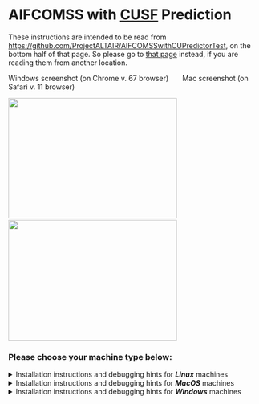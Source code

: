 # AIFCOMSS with [CUSF](https://github.com/cuspaceflight) Prediction
These instructions are intended to be read from https://github.com/ProjectALTAIR/AIFCOMSSwithCUPredictorTest, on the bottom half of that page.  So please go to [that page](https://github.com/ProjectALTAIR/AIFCOMSSwithCUPredictorTest#readme) instead, if you are reading them from another location.<br>

Windows screenshot (on Chrome v. 67 browser) &nbsp; &nbsp; &nbsp; Mac screenshot (on Safari v. 11 browser)                

<img src="https://github.com/ProjectALTAIR/AIFCOMSSwithCUPredictorTest/raw/master/screenshots/AIFCOMSSScreenshotWindows_9jul18.jpg" data-canonical-src="https://github.com/ProjectALTAIR/AIFCOMSSwithCUPredictorTest/raw/master/screenshots/AIFCOMSSScreenshotWindows_9jul18.jpg" width=336 height=240 /> &nbsp; &nbsp; <img src="https://github.com/ProjectALTAIR/AIFCOMSSwithCUPredictorTest/raw/master/screenshots/AIFCOMSSScreenshotMac_24jun18.jpg" data-canonical-src="https://github.com/ProjectALTAIR/AIFCOMSSwithCUPredictorTest/raw/master/screenshots/AIFCOMSSScreenshotMac_24jun18.jpg" width=336 height=240 /><br>

### Please choose your machine type below:

<details>
	<summary>Installation instructions and debugging hints for <b><i>Linux</i></b> machines</summary>

### <ins>Linux</ins> (tested on Mint 21.2 and Mint 18.2)
After first [completely uninstalling any other version of Anaconda](https://docs.anaconda.com/free/anaconda/install/uninstall/) or of [Python](https://www.wikihow.com/Uninstall-Python) that you might possibly already have on your computer, please install the Python 3.11 version of [Anaconda](https://www.anaconda.com/products/individual), using the installer that can be found near the bottom of [this page](https://www.anaconda.com/products/individual). Please do absolutely **nothing** via sudo or otherwise with superuser priviliges unless you absolutely have to, i.e. if there is absolutely no other way to install or perform the given action on your machine without sudo. [Installation instructions for the Anaconda installer can be found here.](https://docs.anaconda.com/anaconda/install/)
If asked during the installation, make sure to add Anaconda3 to your PATH environment variable (even though it might say that that option is not recommended), as well as registering Anaconda3 as your default Python 3.11 (if that is asked as well).  Once you have that installed, you should then have Python 3.11 installed on your computer -- it is part of the Anaconda installation.  After you successfully install the Python 3.11 version of Anaconda on your machine, you should reboot your computer (so that Anaconda's settings to make it the default location for your Python application, etc., can take effect).<br>
Then, following the reboot mentioned above, this package <i>also</i> requires the installation of an AMP (Apache/MySQL/PHP) stack. Instructions can be found online here:

 * [https://www.unixmen.com/how-to-install-lamp-stack-on-ubuntu-16-04/](https://www.unixmen.com/how-to-install-lamp-stack-on-ubuntu-16-04/)

Ignore any optional steps - the goal is just to get PHP pages to display.

Now, install Node.js ([https://nodejs.org/en/](https://nodejs.org/en/)).  Use the default Node.js installation, of the version of Node.js that is "Recommended for most users" on that nodejs.org site, but making sure to add Node.js executables to your PATH if asked during the installation.  (One might need to add the Node.js executables to one's PATH manually at some point afterwards, since installation might not ask if this is wanted, and also might not do it automatically -- but if so, you will find out later that having these executables in your PATH will be needed when the system fails to find them, but that's OK, you can just add them to your PATH at that point.)

Then, navigate to the directory from which your HTML and PHP files are being served, 
this would be `/var/www/` or `/var/www/html/`, create an **entirely** new subdirectory here and install version 1.114 (not necessarily the most recent version, but version 1.114) of CesiumJS ([https://github.com/CesiumGS/cesium/releases/download/1.114/Cesium-1.114.zip](https://github.com/CesiumGS/cesium/releases/download/1.114/Cesium-1.114.zip), which is likely _not_ the most recent version in https://cesium.com/downloads/) to the new subdirectory you just created (i.e. create a new subdirectory before installing CesiumJS v1.114 into that subdirectory) - you'll need it later. 

Back in your `/<www>/` (`/var/www/` or `/var/www/html/`) directory, download the package repository at [https://github.com/ProjectALTAIR/AIFCOMSSwithCUPredictorTest](https://github.com/ProjectALTAIR/AIFCOMSSwithCUPredictorTest) so that all the project files are located at `/<www>/AIFCOMSSwithCUPredictorTest/`  (and **note that your directory should be called** `AIFCOMSSwithCUPredictorTest`, ***not*** `AIFCOMSSwithCUPredictorTest-master` -- if it is the latter, just rename it to be the former). 
Copy all of the files and folders ***except server.js and package.json*** from your Cesium directory into `/<www>/AIFCOMSSwithCUPredictorTest/predict`, leaving the original `server.js` and `package.json` files from this GitHub AIFCOMSSwithCUPredictorTest repository intact.  (A few other files will show up as duplicates;
users should replace those other existing files in `/<www>/AIFCOMSSwithCUPredictorTest/predict` with the new files from your Cesium directory, rather than just ignoring those files.)  Be sure to put those Cesium files and folders **directly** into your `/<www>/AIFCOMSSwithCUPredictorTest/predict/` directory, e.g. after doing that you should have the subdirectories `/predict/Build/`, `/predict/Apps/`, `/predict/ThirdParty/`, and files including `/predict/LICENCE.md`, etc.; rather than putting those Cesium files and folders all into a subdirectory of their own.

There are a few paths that need to be changed at this point:

 * In `/<www>/AIFCOMSSwithCUPredictorTest/predict/includes/php_variables.php`, change `ROOT_DIR` to the location of the project folder (e.g., `/var/www/AIFCOMSSwithCUPredictorTest/` or `/var/www/html/AIFCOMSSwithCUPredictorTest/`). **Make sure the path ends with a `/`. Also, change `PYTHON_PATH` to the location of your anaconda3 Python executable (e.g., `/home/<your username>/anaconda3/bin/python`).
 * In `/<www>/AIFCOMSSwithCUPredictorTest/predict/py_variables.py`, change `ROOT_DIR` to the same value as you set it in the above (`php_variables.php`) file.  
 * And in `/<www>/AIFCOMSSwithCUPredictorTest/predict/js_variables.js`, change `ROOT_DIR` to be the same value, but with the addition of predict/ at the end, i.e. `/var/www/AIFCOMSSwithCUPredictorTest/predict/` or `/var/www/html/AIFCOMSSwithCUPredictorTest/predict/` 

and one that might possibly need to be (depending on your setup):

 * In `/<www>/AIFCOMSSwithCUPredictorTest/predict/AIFCOMSS.html`, change the path of `AIFpred.php` to the correct location, <i>if</i> the correct location happens to be different than `http://localhost/AIFCOMSSwithCUPredictorTest/predict/AIFpred.php` in your setup.

The following packages are needed and can be installed from your package manager (eg. `sudo apt-get install [package]`):

 * build-essential
 * cmake
 * pkg-config
 * pkg-config-dev (if available)
 * libglib2.0
 * libglib2.0-dev
 * python3-dev
 * python3-pip
 * setuptools (install with pip)

Navigate to `/<www>/AIFCOMSSwithCUPredictorTest/pred_src` and run

    $ cmake .
    $ make

to compile the code found there. Once compiled, the following files must be made executable (`sudo chmod +x [file]`):

 * `/<www>/AIFCOMSSwithCUPredictorTest/predict.py`
 * `/<www>/AIFCOMSSwithCUPredictorTest/pred_src/pred`
 * `/<www>/AIFCOMSSwithCUPredictorTest/pred_src/pred_ALTAIR`
 * `/<www>/AIFCOMSSwithCUPredictorTest/pred_src/pred_StationKeep`
 * `/<www>/AIFCOMSSwithCUPredictorTest/cron/clear-pydap-cache-cronjob.sh`
 * `/<www>/AIFCOMSSwithCUPredictorTest/cron/prune-predictions-cronjob.sh`

Furthermore, the `/<www>/AIFCOMSSwithCUPredictorTest/predict/preds` and `/<www>/AIFCOMSSwithCUPredictorTest/gfs` 
directories must be given full (rwx) access by the PHP interpreter and both `predict.py` files. The simplest way to do so is 
using `sudo chmod a+rwx [directory]`, although safety-conscious users may want to be more selective with their permissions.

***If*** you have SELinux (Security-Enhanced Linux) enabled, you will need to do this [couple of extra steps](https://github.com/ProjectALTAIR/AIFCOMSSwithCUPredictorTest/blob/master/README_CaveatsInstallingOnSELinux.md).

Navigate back to `/<www>/AIFCOMSSwithCUPredictorTest/` and run `pip install -r requirements_python3.11.txt` to install the Python requirements.
Change directories to `/<www>/AIFCOMSSwithCUPredictorTest/predict/` and run 

    npm install

then

    npm update

to install the remaining requirements.

Then, within this same `predict` directory, create the symbolic link files `altairpos.txt` and `altairdata.txt` via the commands

    ln -s /tmp/altairpos.txt .
    ln -s /tmp/altairdata.txt .

Then, in this same `predict` directory, run `node server.js`.  Open a web browser, and navigate to `http://localhost:8080/AIFCOMSS.html`.

You should then have AIFCOMSS running in your web browser.<br><br>

### <ins>Some debugging hints if you need them</ins>
Run your server, and use the developer Javascript console of your browser to find any display or protocol errors. Identify the code language at the source of the error, and the use its log file -- see below for location -- to solve the problem.

The log files for the different code languages used can be found in the locations below :

 * Javascript : The developer Javascript console of the server (you can find this in your web browser).
 * PHP : /var/log/apache2/error.log 
 * Python : /var/www/AIFCOMSSwithCUPredictorTest/predict/preds/[the folder corresponding to your run]

<b>If you are not getting any flight path prediction whatsoever</b> (which can sometimes happen on any of MacOS, Linux, or Windows -- for example, the first time you run AIFCOMSS, or after a reboot, etc): On MacOS or Linux, try doing a

    sudo apachectl restart

and then re-running node server.js and AIFCOMSS.  If that doesn't help, then check that going to http://localhost in a web browser (without the :8080, and http rather than https !) is, in fact, taking you to the **parent** directory of your AIFCOMSSwithCUPredictorTest/ directory -- since, especially on MacOS, and especially right after OS upgrades or disk transfers to another computer, your /etc/apache2/httpd.conf file can get completely messed up and reset (see above, near the top of this README file), which puts your DocumentRoot setting in the wrong place (possibly amongst other problems with /etc/apache2/httpd.conf which can occur !) -- if that has happened, then replace your new /etc/apache2/httpd.conf with your previous, good /etc/apache2/httpd.conf file.  

If when doing the `make` command within the pred_src directory, (*especially* just after one upgrades OS versions on one's computer), you constantly get an error saying that the file glib.h can't be found (or get a similar problem with `make` being unable to find other system include files on your computer), then this problem may be due to CMake having cached the old location of your system include files and libraries, and thus you need to get rid of that old CMake-cached info, and ensure that CMake updates these locations.  Run the command:

    source ./cmakeclean.script
    
and then run `make` again, following the above.  Doing the above command will remake your CMake-cached system file location info, and hopefully fix your problem!

If you run into problems with your npm packages that you installed via `npm install` (perhaps multiple times in the past), and attempted to update via `npm update`, then

    npm rebuild
    
will sometimes help a lot.
</details>
<details>
	<summary>Installation instructions and debugging hints for <b><i>MacOS</i></b> machines</summary>

### MacOS (tested on v. 14.3 "Sonoma", on v. 12.6 "Catalina", and on earlier MacOS versions)

After first [completely uninstalling any other version of Anaconda](https://docs.anaconda.com/free/anaconda/install/uninstall/) or of [Python](https://www.wikihow.com/Uninstall-Python) that you might possibly already have on your  Mac computer, please install the Python 3.11 version of [Anaconda](https://www.anaconda.com/products/individual), using the installer that can be found near the bottom of [this page](https://www.anaconda.com/products/individual). Using the command-line version of the Anaconda installer. Please do absolutely **nothing** via sudo or otherwise with superuser priviliges unless you absolutely have to, i.e. if there is absolutely no other way to install or perform the given action on your machine without sudo.
If asked during the installation, make sure to add Anaconda3 to your PATH environment variable (even though it might say that that option is not recommended), as well as registering Anaconda3 as your default Python 3.11 (if that is asked as well).
Once you have that installed, you should then have Python 3.11 installed on your computer -- it is part of the Anaconda installation.  After you successfully install the Python 3.11 version of Anaconda on your machine, you should reboot your computer (so that Anaconda's settings to make it the default location for your Python application, etc., can take effect).

Then, also following the reboot mentioned above, 
this package <i>also</i> requires the installation of an 
AMP (Apache/MySQL/PHP) stack. Instructions for installing an AMP stack, which depend on which version of macOS (note that you can find the version of macOS that you are currently running by looking in the "About This Mac" window under the Apple menu in the toolbar on the upper left of your screen) can be found online on:

### Please select the version of the macOS operating system that you are running here:
<details>
   <summary>AMP stack installation instructions for Macs running MacOS 12.x.y (Monterey), MacOS 13.x.y (Ventura), or MacOS 14.x.y (Sonoma)</summary>
	
Instructions for setting up an AMP stack in Monterey, i.e. Mac OS 12.x.y, and higher can be found (for example) [here (for PHP & Apache](https://getgrav.org/blog/macos-monterey-apache-multiple-php-versions) and [here (for MySQL)](https://tech-cookbook.com/2021/10/25/how-to-setup-mamp-macos-apache-mysql-php-on-macos-12-monterey-2021/), but you must *definitely* note the following for macOS Monterey and higher!!!.  ⚠️Starting with MacOS Monterey (12.x.y), MacOS does **not** come with PHP (although it does come with Apache), and you will need to install PHP "ab initio" if you have (or have upgraded to) MacOS >=12.x.y ⚠️ -- to install PHP on Monterey or higher, see [here](https://getgrav.org/blog/macos-monterey-apache-multiple-php-versions) however there are, unfortunately, ⚠️multiple necessary [caveats](https://github.com/ProjectALTAIR/AIFCOMSSwithCUPredictorTest/blob/master/README_CaveatsInstallingPHPonMacOSMonterey.md) to that page ⚠️ that you will need to know if installing PHP on MacOS >= 12.x.y Monterey.
</details>
<details>
   <summary>AMP stack installation instructions for Macs running MacOS 10.15.x (Catalina) or MacOS 11.x.y (Big Sur)</summary>
	
Instructions for setting up an AMP stack in Catalina, i.e. Mac OS 10.15.x, can be found (for example) [here](https://tech-cookbook.com/2019/10/07/setting-up-your-local-server-on-macos-catalina-2019-mamp/) and [here](https://medium.com/@firstsquares/macos-catalina-set-up-localhost-e4a0b5d5be33).
	Note that all versions of macOS ⚠️**prior to Monterey, i.e. prior to MacOS 12.x.y** ⚠️, already come with both Apache and PHP installed (you just need to turn them on, and also to install mySQL).
	But for all versions of macOS ⚠️**prior to Monterey**⚠️, **do certainly be sure to modify your /etc/apache2/httpd.conf file to make sure that DocumentRoot is pointing to your "/Users/YOUR_USERNAME/Sites/" directory and not the default "/Library/WebServer/Documents" directory, though** (and that may need to be renewed each time you update the OS -- for example when updating from High Sierra to Mojave, Apache gets re-installed and the httpd.conf file goes back to its default).
</details>
<details>
   <summary>AMP stack installation instructions for Macs running MacOS 10.14.x (Mojave)</summary>
	
Instructions for setting up an AMP stack in Mojave, i.e. Mac OS 10.14, can be found (for example) [here](https://coolestguidesontheplanet.com/install-apache-mysql-php-on-macos-mojave-10-14/).
	Note that all versions of macOS ⚠️**prior to Monterey, i.e. prior to MacOS 12.x.y** ⚠️, already come with both Apache and PHP installed (you just need to turn them on, and also to install mySQL).
	But for all versions of macOS ⚠️**prior to Monterey**⚠️, **do certainly be sure to modify your /etc/apache2/httpd.conf file to make sure that DocumentRoot is pointing to your "/Users/YOUR_USERNAME/Sites/" directory and not the default "/Library/WebServer/Documents" directory, though** (and that may need to be renewed each time you update the OS -- for example when updating from High Sierra to Mojave, Apache gets re-installed and the httpd.conf file goes back to its default).
</details>
<details>
   <summary>AMP stack installation instructions for Macs running MacOS 10.13.x (High Sierra) or earlier</summary>
	
Instructions for setting up an AMP stack in High Sierra, i.e. Mac OS 10.13, can be found (for example) [here](https://websitebeaver.com/set-up-localhost-on-macos-high-sierra-apache-mysql-and-php-7-with-sslhttps).
	You can simply google `mac apache` for instructions on setting the AMP stack up in macOS versions that are earlier than 10.13 (if you're running with such an ancient Mac OS version).
	Note that all versions of macOS ⚠️**prior to Monterey, i.e. prior to MacOS 12.x.y** ⚠️, already come with both Apache and PHP installed (you just need to turn them on, and also to install mySQL, and if you have a pre-High Sierra OS version, i.e. pre- Mac OS 10.13, then you'll need to upgrade your PHP from v.5 to v.7.1, but you won't need to install either Apache or PHP ab initio).
	But for all versions of macOS ⚠️**prior to Monterey**⚠️, **do certainly be sure to modify your /etc/apache2/httpd.conf file to make sure that DocumentRoot is pointing to your "/Users/YOUR_USERNAME/Sites/" directory and not the default "/Library/WebServer/Documents" directory, though** (and that may need to be renewed each time you update the OS -- for example when updating from High Sierra to Mojave, Apache gets re-installed and the httpd.conf file goes back to its default).
</details>

In all cases above, ignore any optional steps - the goal is just to get PHP pages to display and run.

Now, install Node.js ([https://nodejs.org/en/](https://nodejs.org/en/)).  Use the default Node.js installation, of the version of Node.js that is "Recommended for most users" on that nodejs.org site, but making sure to add Node.js executables to your PATH if asked during the installation.  (One might need to add the Node.js executables to one's PATH manually at some point afterwards, since installation might not ask if this is wanted, and also might not do it automatically -- but if so, you will find out later that having these executables in your PATH will be needed when the system fails to find them, but that's OK, you can just add them to your PATH at that point.)

Then, navigate to the directory from which your HTML and PHP files are being served, (this would likely be `/Users/<your user name>/Sites/`), create an **entirely** new subdirectory here and install version 1.114 (not necessarily the most recent version, but version 1.114) of CesiumJS ([https://github.com/CesiumGS/cesium/releases/download/1.114/Cesium-1.114.zip](https://github.com/CesiumGS/cesium/releases/download/1.114/Cesium-1.114.zip), which is likely _not_ the most recent version in https://cesium.com/downloads/) to the new subdirectory you just created (i.e. create a new subdirectory before installing CesiumJS v1.114 into that subdirectory) - you'll need it later. 



Back in your `/<www>/` (`/Users/<your user name>/Sites/`) directory, download the package repository at
[https://github.com/ProjectALTAIR/AIFCOMSSwithCUPredictorTest](https://github.com/ProjectALTAIR/AIFCOMSSwithCUPredictorTest)
so that all the project files are located at `/<www>/AIFCOMSSwithCUPredictorTest/`  (and **note that your directory should be called** `AIFCOMSSwithCUPredictorTest`, ***not*** `AIFCOMSSwithCUPredictorTest-master` -- if it is the latter, just rename it to be the former). Copy all of the files and folders 
***except server.js and package.json*** from your Cesium directory into
`/<www>/AIFCOMSSwithCUPredictorTest/predict`, leaving the original `server.js` and `package.json` files
from this GitHub AIFCOMSSwithCUPredictorTest repository intact.  (A few other files will show up as duplicates;
users should replace those other existing files in `/<www>/AIFCOMSSwithCUPredictorTest/predict` with the new files from your Cesium directory, rather than just ignoring those files.)  Be sure to put those Cesium files and folders **directly** into your `/<www>/AIFCOMSSwithCUPredictorTest/predict/` directory, e.g. after doing that you should have the subdirectories `/predict/Build/`, `/predict/Apps/`, `/predict/ThirdParty/`, and files including `/predict/LICENCE.md`, etc.; rather than putting those Cesium files and folders all into a subdirectory of their own.

There are a few paths that need to be changed at this point:

 * In `/<www>/AIFCOMSSwithCUPredictorTest/predict/includes/php_variables.php`, change `ROOT_DIR` to the location of the project folder (e.g., `/Users/<your user name>/Sites/AIFCOMSSwithCUPredictorTest/`). **Make sure the path ends with a `/`.  Also, change `PYTHON_PATH` to the location of your anaconda3 Python executable (e.g., `/Users/<your username>/anaconda3/bin/python`).
 * In `/<www>/AIFCOMSSwithCUPredictorTest/predict/py_variables.py`, change `ROOT_DIR` to the same value as you set it in the above (`php_variables.php`) file.  
 * And in `/<www>/AIFCOMSSwithCUPredictorTest/predict/js_variables.js`, change `ROOT_DIR` to be the same value, but with the addition of predict/ at the end, i.e.`/Users/<your user name>/Sites/AIFCOMSSwithCUPredictorTest/predict/`.
and one that might possibly need to be (depending on your setup):

 * In `/<www>/AIFCOMSSwithCUPredictorTest/predict/AIFCOMSS.html`, change the path of `AIFpred.php` to the correct location, <i>if</i> the correct location happens to be different than `http://localhost/AIFCOMSSwithCUPredictorTest/predict/AIFpred.php` in your setup.

 Check that you have CMake installed on your Mac by typing `which cmake` in a terminal window from your
`/Users/<your user name>/Sites/AIFCOMSSwithCUPredictorTest/` directory.  If you don't have it, then download the .dmg
Mac installer for it from https://cmake.org/download/ , and then install it, following all instructions.  After that,
`which cmake` should find your installed CMake executable in `/usr/local/bin/cmake`.  (But if `which cmake` from your
`/Users/<your user name>/Sites/AIFCOMSSwithCUPredictorTest/` directory **still** fails to find cmake after that, then try
the command `sudo "/Applications/CMake.app/Contents/bin/cmake-gui" --install` and then hopefully after that, `which cmake`
will successfully find the cmake command.)

Then, navigate to `/Users/<your user name>/Sites/AIFCOMSSwithCUPredictorTest/pred_src` and run

    $ cmake .
    $ make

to compile the code found there.  (If you happen to encounter errors such as "Could not find pkgConfig" and
"Could not find package glib-2.0" after running `make` as above, then try downloading and installing [Homebrew](https://coolestguidesontheplanet.com/installing-homebrew-on-macos-sierra-package-manager-for-unix-apps/), 
and then running `brew install glib` \[and `brew install pkgconfig` if you need that too\], before trying `cmake .` and `make` again.)

Once compiled, the following files must be made executable (`sudo chmod +x [file]`):

 * `/Users/<your user name>/Sites/AIFCOMSSwithCUPredictorTest/predict.py`
 * `/Users/<your user name>/Sites/AIFCOMSSwithCUPredictorTest/pred_src/pred`
 * `/Users/<your user name>/Sites/AIFCOMSSwithCUPredictorTest/pred_src/pred_ALTAIR`
 * `/Users/<your user name>/Sites/AIFCOMSSwithCUPredictorTest/pred_src/pred_StationKeep`
 * `/Users/<your user name>/Sites/AIFCOMSSwithCUPredictorTest/cron/clear-pydap-cache-cronjob.sh`
 * `/Users/<your user name>/Sites/AIFCOMSSwithCUPredictorTest/cron/prune-predictions-cronjob.sh`

Furthermore, the `/Users/<your user name>/Sites/AIFCOMSSwithCUPredictorTest/predict/preds` and `/Users/<your user name>/Sites/AIFCOMSSwithCUPredictorTest/gfs` 
directories must be given full (rwx) access by the PHP interpreter and the `predict.py` file. The simplest way to do so is 
using `sudo chmod a+rwx [directory]`, although safety-conscious users may want to be more selective with their permissions.

Navigate back to `/Users/<your user name>/Sites/AIFCOMSSwithCUPredictorTest/` and run `pip install -r requirements_python3.11.txt` to install some of the Python requirements. Change directories to `/Users/<your user name>/Sites/AIFCOMSSwithCUPredictorTest/predict/` and run 

    npm install

then

    npm update
 
to install the remaining requirements.

Then, within this same `predict` directory, create the symbolic link files `altairpos.txt` and `altairdata.txt` via the commands

    ln -s /tmp/altairpos.txt .
    ln -s /tmp/altairdata.txt .

Then, in this same `predict` directory, run `node server.js`.  Open a web browser, and navigate to `http://localhost:8080/AIFCOMSS.html`.

You should then have AIFCOMSS running in your web browser.<br><br>

### <ins>Some debugging hints if you need them</ins>
Run your server, and use the developer Javascript console of your browser to find any display or protocol errors. Identify the code language at the source of the error, and the use its log file -- see below for location -- to solve the problem.

The log files for the different code languages used can be found in the locations below :

 * Javascript : The developer Javascript console of the server (you can find this in your web browser).
 * PHP : /etc/httpd/log/access_log 
 * Python : /Users/<your user name>/Sites/AIFCOMSSwithCUPredictorTest/predict/preds/[the folder corresponding to your run]

<b>If you are not getting any flight path prediction whatsoever</b> (which can sometimes happen on any of MacOS, Linux, or Windows -- for example, the first time you run AIFCOMSS, or after a reboot, etc): On MacOS or Linux, try doing a

    sudo apachectl restart

and then re-running node server.js and AIFCOMSS.  If that doesn't work, try

    brew services restart httpd

and then re-running node server.js and AIFCOMSS.  If that doesn't help, then check that going to http://localhost in a web browser (without the :8080, and http rather than https !) is, in fact, taking you to the **parent** directory of your AIFCOMSSwithCUPredictorTest/ directory -- since, especially on MacOS, and especially right after OS upgrades or disk transfers to another computer, your /etc/apache2/httpd.conf file can get completely messed up and reset (see above, near the top of this README file), which puts your DocumentRoot setting in the wrong place (possibly amongst other problems with /etc/apache2/httpd.conf which can occur !) -- if that has happened, then replace your new /etc/apache2/httpd.conf with your previous, good /etc/apache2/httpd.conf file.  

If when doing the `make` command within the pred_src directory, (*especially* just after one upgrades OS versions on one's computer), you constantly get an error saying that the file glib.h can't be found (or get a similar problem with `make` being unable to find other system include files on your computer), then this problem may be due to CMake having cached the old location of your system include files and libraries, and thus you need to get rid of that old CMake-cached info, and ensure that CMake updates these locations.  Run the command:

    source ./cmakeclean.script
    
and then run `make` again, following the above.  Doing the above command will remake your CMake-cached system file location info, and hopefully fix your problem!

If you run into problems with your npm packages that you installed via `npm install` (perhaps multiple times in the past), and attempted to update via `npm update`, then

    npm rebuild
    
will sometimes help a lot.
</details>
<details>
	<summary>Installation instructions and debugging hints for <b><i>Windows</i></b> machines</summary>


### <ins>Windows</ins> (tested on Windows 11, Windows 10 and Windows 7)
Please be sure to be logged into an account with Administrator privileges for EVERY step in these instructions. 
After first [completely uninstalling any other version of Anaconda](https://docs.anaconda.com/free/anaconda/install/uninstall/) or of [Python](https://www.wikihow.com/Uninstall-Python) that you might possibly already have on your Windows computer, please install the Python 3.11 version of [Anaconda](https://www.anaconda.com/products/individual), using the installer that can be found near the bottom of [this page](https://www.anaconda.com/products/individual).  
Make sure to don't do anything anywhere in these instructions as a non-Adminstrator user. Please install Anaconda into a location that does not have spaces, i.e. NOT under `Program Files` -- I recommend that it be installed directly under C:\ )  [Installation instructions for the Anaconda installer can be found here.](https://docs.anaconda.com/anaconda/install/)
If asked during the installation, make sure to add Anaconda3 to your PATH environment variable (even though it might say that that option is
not recommended), as well as registering Anaconda3 as your default Python 3.11 (if that is asked as well).  Once you have that installed, you
should then have Python 3.11 installed on your computer -- it is part of the Anaconda installation.  After you successfully install the
Python 3.11 version of Anaconda on your machine, you should reboot your computer (so that Anaconda's settings to make it the default location
for your Python application, etc., can take effect).<br>

Then, following the reboot mentioned above, 
this package <i>also</i> requires the installation of an 
AMP (Apache/MySQL/PHP) stack. Instructions can be found online for:

 * Windows: [http://www.ampps.com/](http://www.ampps.com/)
	 * NOTE: install AMPPS into a location that does not have spaces, ie. NOT `Program Files` -- I recommend that it be installed directly under C:\ , i.e. as C:\Ampps\ .

Ignore any optional steps - the goal is just to get PHP pages to display.

Note that on Windows, it is probable that port 80 will be occupied, preventing PHP from running. To fix the problem, run the command terminal as administrator (by right-clicking on cmd.exe, and selecting Run as Administrator), and enter the following line :

        $ net stop http

This will terminate unimportant Windows processes using port 80.  (Be aware that Skype may also use port 80, unless you change your Skype settings.)

Now, install Node.js ([https://nodejs.org/en/](https://nodejs.org/en/)).  Use the default Node.js installation, of the version of Node.js that is "Recommended for most users" on that nodejs.org site, but making sure to add Node.js executables to your PATH if asked during the installation.  (One might need to add the Node.js executables to one's PATH manually at some point afterwards, since installation might not ask if this is wanted, and also might not do it automatically -- but if so, you will find out later that having these executables in your PATH will be needed when the system fails to find them, but that's OK, you can just add them to your PATH at that point.)

Then, navigate to the directory from which your HTML and PHP files are being served for AMPPS on Windows, this would be `C:\path\to\Ampps\www\`, i.e. the installation path of AMPPS; create an **entirely** new subdirectory here and install version 1.114 (not necessarily the most recent version, but version 1.114) of CesiumJS ([https://github.com/CesiumGS/cesium/releases/download/1.114/Cesium-1.114.zip](https://github.com/CesiumGS/cesium/releases/download/1.114/Cesium-1.114.zip), which is likely _not_ the most recent version in https://cesium.com/downloads/) to the new subdirectory you just created (i.e. create a new subdirectory before installing CesiumJS v1.114 into that subdirectory) - you'll need it later. 

Back in your `/<www>/` (i.e., `C:\Ampps\www\`) directory, download the package repository at
[https://github.com/ProjectALTAIR/AIFCOMSSwithCUPredictorTest](https://github.com/ProjectALTAIR/AIFCOMSSwithCUPredictorTest)
so that all the project files are located at `/<www>/AIFCOMSSwithCUPredictorTest/`  (and **note that your directory should be called** `AIFCOMSSwithCUPredictorTest`, ***not*** `AIFCOMSSwithCUPredictorTest-master` -- if it is the latter, just rename it to be the former). Copy all of the files and folders 
***except server.js and package.json*** from your Cesium directory into
`/<www>/AIFCOMSSwithCUPredictorTest/predict`, leaving the original `server.js` and `package.json` files
from this GitHub AIFCOMSSwithCUPredictorTest repository intact.  (A few other files will show up as duplicates;
users should replace those other existing files in `/<www>/AIFCOMSSwithCUPredictorTest/predict` with the new files from your Cesium directory, rather than just ignoring those files.)  Be sure to put those Cesium files and folders **directly** into your `/<www>/AIFCOMSSwithCUPredictorTest/predict/` directory, e.g. after doing that you should have the subdirectories `/predict/Build/`, `/predict/Apps/`, `/predict/ThirdParty/`, and files including `/predict/LICENCE.md`, etc.; rather than putting those Cesium files and folders all into a subdirectory of their own.

There are a few paths that need to be changed at this point:

 * In `/<www>/AIFCOMSSwithCUPredictorTest/predict/includes/php_variables.php`, change `ROOT_DIR` to the location of the project folder (e.g.,`C:\\Ampps\\www\\AIFCOMSSwithCUPredictorTest\\`). **Make sure the path ends with a `\\`**.  Also, change `PYTHON_PATH` to the location of your anaconda3 Python executable (e.g., `C:\\anaconda3\\python\\` ). **On Windows, make sure you have *double* backslashes in the filenames, to prevent the backslashes from being interpreted as escape characters.  Note that *some* Windows versions (for example *some* installations of Windows 10) can autocorrect file path names, so in that case it is slightly less important to ensure that you always have double backslashes, however in all cases it is best to not rely on autocorrection, and so you should always put double backslashes within the filenames inside these files on Windows PCs.  You can change the paths inside these files on Windows by opening the files in WordPad, for example.**
 * In `/<www>/AIFCOMSSwithCUPredictorTest/predict/py_variables.py`, change `ROOT_DIR` to the same value as you set it in the above (`php_variables.php`) file.  
 * And in `/<www>/AIFCOMSSwithCUPredictorTest/predict/js_variables.js`, change `ROOT_DIR` to be the same value, but with the addition of predict/ at the end, i.e. `C:\\Ampps\\www\\AIFCOMSSwithCUPredictorTest\\predict\\` etc.  **On Windows, if you use single backslashes instead of double backslashes inside your `C:\Ampps\www\AIFCOMSSwithCUPredictorTest\predict\js_variables.js` file, and you end up with files named, e.g., AmppswwwAIFCOMSSwithCUPredictorTestpredictaltairdata.txt and AmppswwwAIFCOMSSwithCUPredictorTestpredictaltairpos.txt inside your AIFCOMSSwithCUPredictorTest\predict directory after you complete all these instructions and run AIFCOMSS, then that's a sure sign that you need double backslashes within your definition of ROOT_DIR inside your `C:\Ampps\www\AIFCOMSSwithCUPredictorTest\predict\js_variables.js` file instead**.

and one that might possibly need to be (depending on your setup):

 * In `/<www>/AIFCOMSSwithCUPredictorTest/predict/AIFCOMSS.html`, change the path of `AIFpred.php` to the correct location, <i>if</i> the correct location happens to be different than `http://localhost/AIFCOMSSwithCUPredictorTest/predict/AIFpred.php` in your setup.

Windows has no built in C compiler or interpreter.

Thus, Cygwin (or some other analogous environment: if you, for example, prefer VirtualBox to Cygwin, then see the VirtualBox 
instructions starting about 40 lines below.  Visual Studio \[[https://www.visualstudio.com](https://www.visualstudio.com)]
would be a third option, if you so choose.  Note that if you choose to install Visual Studio \[rather than Cygwin or VirtualBox\] on
your Windows machine, then after you install Visual Studio, all commands below must be run in powershell, rather
than in the standard Windows command - you can access powershell from the standard Windows command line by
typing: `$ powershell`, and note that it is also necessary to run the command terminal with Administrator privileges) is required to compile some of the source files - download Cygwin at 
[https://www.cygwin.com](https://www.cygwin.com). Run the setup, choosing the default installation options -- but in addition to the default packages also install:

 - devel -> gcc-g++
 - devel -> make
 - devel -> cmake
 - libs -> libglib2.0-devel
 - libs -> libglib2.0_0

It's recommended that you do not add the Cygwin bin folders to your system path, as this will replace some of the usual Windows 
cmd commands.

Launch the Cygwin terminal, and navigate to the `AIFCOMSSwithCUPredictorTest/pred_src` directory - note that the `C:` drive is 
located at `/cygdrive/c` when using this terminal. Run

    cmake .
    make

to build the source files, and then close the Cygwin terminal.  (Don't worry about the warnings you get when you do cmake . or make, but if you constantly get an error involving glib-2.0, FindPkgConfig.cmake, and/or pkg_check_modules when doing cmake . that prevents you from then doing make and building the pred executables, then please see the debugging hints at the bottom of this page.)  Copy the following files from the `bin` folder in Cygwin's 
installation directory to the `pred_src` directory containing `pred.exe`:

 -  `cygglib-2.0-0.dll`
 -  `cygiconv-2.dll`
 -  `cygintl-8.dll`
 -  `cygpcre-1.dll`
 -  `cygwin1.dll`
 -  `cygstdc++-6.dll`
 -  `cyggcc_s-seh-1.dll`

When you installed Cygwin above, it probably installed python on your system, and then also (unfortunately) made that into the default python on your system (by putting the Cygwin python executables at the head of your Windows PATH environment variable.)  You will need to remove the Cygwin-installed python from your PATH, so that the Python 3.11 executables (including pip, which you will be using right below) from your **Anaconda installation** will again be your default Python executables.  To do this on Windows 10, follow the instructions shown [here](https://www.architectryan.com/2018/03/17/add-to-the-path-on-windows-10/), but instead of adding the python executable directories to your PATH, you will be **deleting** the Cygwin-installed python executable directories from your system PATH.  (Don't worry, this doesn't delete the actual Cygwin-installed python executable files themselves -- it just makes them non-default.) Fortunately, the Cygwin-installed python executable directories will be obvious within the system PATH.  Delete these directories from your system PATH, and then choose OK.

Then, open a new Cygwin terminal window, navigate to the `AIFCOMSSwithCUPredictorTest` directory, make absolutely sure that you will be getting the Anaconda-installed Python 3.11 version of pip by typing

    which pip

and then (if the result of the above looks good -- i.e. there's an anaconda in the directory name), run

    pip install -r requirements_python3.11.txt

to install the Python requirements.  (Note that you might need to use the full path to the location of your pip.exe executable.
That above pip installation also assumes that you have [git](https://git-scm.com/download/win) already installed on your computer;
if you don't, then you might need to also install git, and then after that also make sure that the git executable is in your PATH.)

Then, navigate to the `AIFCOMSSwithCUPredictorTest/predict` directory and run

    npm install

then

    npm update

to install the remaining requirements.  (Note that if `npm install` does not work for you within a command terminal, please instead try it within either a cygwin terminal, or powershell, from the `AIFCOMSSwithCUPredictorTest/predict` directory as above.)  

Then, while still in that same `C:\Ampps\www\AIFCOMSSwithCUPredictorTest\predict\` directory, note that the two files `altairpos.txt` and `altairdata.txt` in that directory should be "symbolic links" to the files `C:\tmp\altairpos.txt`  and `C:\tmp\altairdata.txt` -- rather than their just containing the text /tmp/altairpos.txt and /tmp/altairdata.txt.  (This AIFCOMSSwithCUPredictorTest package repository in Github should have automatically created those symbolic links when you downloaded the AIFCOMSSwithCUPredictorTest package, however symbolic link creation from Github package downloads appears to be unavoidably broken on Windows.)  If those two files just contain text, rather than being symbolic links, then you'll need to erase those two files `altairpos.txt` and `altairdata.txt`, and then create those two symbolic links manually -- you can follow the instructions at https://www.howtogeek.com/16226/complete-guide-to-symbolic-links-symlinks-on-windows-or-linux/ if you have not created symbolic links in Windows before.  (BTW, those two links should be _soft_ symbolic links, also known as softlinks.  Unfortunately, doing `ln -s` within a Cygwin window will **not** create properly-functioning corresponding softlinks on Windows, even though it will at first look like it has created reasonable-looking corresponding link files -- they **won't** actually work properly, one **has** to instead use `mklink` as described in those instructions.)  You could first create the two files `C:\tmp\altairpos.txt`  and `C:\tmp\altairdata.txt`, to which the symbolic links in `C:\Ampps\www\AIFCOMSSwithCUPredictorTest\predict\altairpos.txt` and `C:\Ampps\www\AIFCOMSSwithCUPredictorTest\predict\altairdata.txt` should point, by (within a Cygwin terminal) trying the two commands:

touch /cygdrive/c/tmp/altairpos.txt

touch /cygdrive/c/tmp/altairdata.txt

which should create empty files in `C:\tmp\altairpos.txt` and `C:\tmp\altairdata.txt` -- and then, after that, creating the symbolic links (using `mklink` within an Administrator command prompt) to those files mentioned above.  (If you happen to do `mklink` of these two files first, then you probably will not need to do the above `touch` commands -- but don't worry, you might just get a harmless error message if so.)

Then, make sure that your `C:\Ampps\www\AIFCOMSSwithCUPredictorTest\predict\` directory, your `C:\Ampps\www\AIFCOMSSwithCUPredictorTest\predict\preds\` directory, your `C:\Ampps\www\AIFCOMSSwithCUPredictorTest\gfs\`, and your `C:\tmp\` directory (and everything in each of them) all have full control and read, write, and execute access by the system, and also by system administrators and yourself, and that your `C:\Ampps\www\AIFCOMSSwithCUPredictorTest\pred_src\` directory (and everything in it) has (at very least) execute access by the system and by yourself.  You could consult this guide to changing Windows file and folder permissions if you are new to changing permissions on Windows: https://www.online-tech-tips.com/computer-tips/set-file-folder-permissions-windows/.  (Note that changing permissions **must** be done via the Windows file permission system \[which uses Windows access control lists -- ACLs\] -- it **cannot** be done using chmod commands within Cygwin.  Attempting to change Windows file or folder permissions using chmod commands within a Cygwin terminal will **completely mess up** the actual Windows ACL permissions of those files and folders -- so DON'T EVEN TRY THAT, and if you do, you will most definitely end up REGRETTING it!)

Then, launch Ampps, and in your web browser navigate to `localhost/ampps`. Click on Apache Configuration, turn `mod_headers` on, and 
restart Apache.

In a new terminal, navigate to the `AIFCOMSSwithCUPredictorTest/predict` directory, and run

    node server.js

Open your web browser, and navigate to `http://localhost:8080/AIFCOMSS.html`. You should then have AIFCOMSS running in your browser.  

***IF*** the bottom frame (the p5.js window) always just says "Loading ..." (that problem can often occur, especially on some Windows systems), then modify line 6 of `predict\ALTAIR_entities_p5frame.js` to change the value of the
audibleAlarms variable on that line from `true` to `false`, and then re-run (and let me know if you have any problems).

Also, ***IF*** you get the error "This process does not have permission to listen on port 8080" when you run node server.js, then in that case please try the suggestion on this page: https://medium.com/@myolisi/how-to-fix-error-eacces-permission-denied-8080-in-nodejs-66d6cd5b2ed5, i.e. find the other process that is blocking your port 8080 using "netstat -aon | findstr 8080" and then kill it using "Stop-Process -ID <process_ID> -Force" (and let me know if you have any problems with that).

And ***IF*** you are not getting a blue flight path prediction curve on the map in the upper left browser frame, make sure that Ampps is running (and if it is, try restarting it), and then check your `AIFCOMSSwithCUPredictorTest/predict/preds/` folder for new predictor output subdirectories.  Within the new predictor output subdirectory (which will have a long gibberish-like hexadecimal name), look in the `py_log` file for the main output of the process.  Then look at the "Some debugging hints ..." below (especially the one at the very bottom) for common problems. 


<i>If you prefer VirtualBox to Cygwin</i>:

Install VirtualBox [https://www.virtualbox.org/wiki/Downloads](https://www.virtualbox.org/wiki/Downloads) and create a virtual 
machine. I would recommend 2GB of RAM and 25 GiO of memory allocated to your virtual machine. Once your virtual machine is 
created, download Ubuntu [https://www.ubuntu.com/download/desktop](https://www.ubuntu.com/download/desktop) then run it as a 
virtual optical disk on your virtual machine, install it, and you're done! General instructions can be found here : 
[https://linus.nci.nih.gov/bdge/installUbuntu.html](https://linus.nci.nih.gov/bdge/installUbuntu.html)

Then follow the upper instructions concerning Linux installation (though be sure to note that the port 80 problem described above remains, as your 
connection is provided by a Windows machine).<br><br>

### <ins>Some debugging hints if you need them</ins>
Run your server, and use the developer Javascript console of your browser to find any display or protocol errors. Identify the code language at the source of the error, and the use its log file -- see below for location -- to solve the problem.

The log files for the different code languages used can be found in the locations below :

 * Javascript : The developer Javascript console of the server (you can find this in your web browser).
 * PHP : "C:\Ampps\apache\logs\error.log", for example
 * Python : "C:\Ampps\www\AIFCOMSSwithCUPredictorTest\predict\preds\[the folder corresponding to your run]"

<b>If you are not getting any flight path prediction whatsoever</b> (which can sometimes happen on any of MacOS, Linux, or Windows -- for example, the first time you run AIFCOMSS, or after a reboot, etc): On MacOS or Linux, try doing a

    sudo apachectl restart

and then re-running node server.js and AIFCOMSS.  If that doesn't help, then check that going to http://localhost in a web browser (without the :8080, and http rather than https !) is, in fact, taking you to the **parent** directory of your AIFCOMSSwithCUPredictorTest/ directory -- since, especially on MacOS, and especially right after OS upgrades or disk transfers to another computer, your /etc/apache2/httpd.conf file can get completely messed up and reset (see above, near the top of this README file), which puts your DocumentRoot setting in the wrong place (possibly amongst other problems with /etc/apache2/httpd.conf which can occur !) -- if that has happened, then replace your new /etc/apache2/httpd.conf with your previous, good /etc/apache2/httpd.conf file.  

If when doing the `make` command within the pred_src directory, (*especially* just after one upgrades OS versions on one's computer), you constantly get an error saying that the file glib.h can't be found (or get a similar problem with `make` being unable to find other system include files on your computer), then this problem may be due to CMake having cached the old location of your system include files and libraries, and thus you need to get rid of that old CMake-cached info, and ensure that CMake updates these locations.  Run the command:

    source ./cmakeclean.script
    
and then run `make` again, following the above.  Doing the above command will remake your CMake-cached system file location info, and hopefully fix your problem!

If you run into problems with your npm packages that you installed via `npm install` (perhaps multiple times in the past), and attempted to update via `npm update`, then

    npm rebuild
    
will sometimes help a lot.

On Windows, try either a) restarting Apache within AMPPS (there is a toggle switch in the AMPSS window for doing that), or b) restarting AMPSS entirely; and then (after having done either a or b), re-running node server.js and AIFCOMSS.  On any one of the three operating systems -- if you haven't run AIFCOMSS in a while (or are running the flight path prediction for the very first time), and are not getting a flight path prediction the first time you run it after your long hiatus
since your last AIFCOMSS run (or, on your first AIFCOMSS flight path prediction run), then try just reloading the browser -- typically you just need that one browser reload to get the flight path prediction going (after it takes its ~20 seconds to determine the flight path prediction, of course).

On Windows, if you constantly get an error like the below when doing cmake . :

    -- Checking for module 'glib-2.0'
    --
    CMake Error at /usr/share/cmake-3.14.5/Modules/FindPkgConfig.cmake:457 (message):
      A required package was not found
    Call Stack (most recent call first):
      /usr/share/cmake-3.14.5/Modules/FindPkgConfig.cmake:642 (_pkg_check_modules_internal)
      CMakeLists.txt:8 (pkg_check_modules)
      
even if you properly installed libglib2.0 and libglib2.0-devel , etc (per the above Windows instructions) when you installed Cygwin, then you should comment out line 8 of the pred_src/CMakeLists.txt file by putting a # symbol in front of line 8 like so:

    # pkg_check_modules(GLIB REQUIRED glib-2.0)
    
and then re-do cmake . and then make.  The above error should then go away, and then your pred executables should get built properly.

On Windows, if you are still getting mysterious permissions problems with pred_StationKeep.exe (and/or pred.exe or pred_ALTAIR.exe), even after checking the Windows ACLs of the executable and its pred_src directory, trying to run as Administrator, etc, then try copying ALL of the \*.dll files from the cygwin installation directory into the pred_src directory -- i.e., in a Cygwin terminal, navigating to your pred_src directory, then doing

    make clean
    rm *.dll
    cmake .
    make
    cp /cygdrive/c/cygwin64/bin/*.dll .

and then try running pred_StationKeep.exe (or one of the other pred executables) in a regular command prompt terminal again at that point -- and making sure to do **ALL** of the above when logged in with an Administrator account.  (I have absolutely no idea why the above seems to work when nothing else does, however it certainly did for me at very least once, and then repeatedly worked for me afterward for at very least the rest of that day.  However, it **ONLY** works when one is logged in as an Administrator, so that both the Cygwin terminal AND the command prompt have Administrator privileges.  Otherwise, it doesn't fix the persistent mysterious permissions problems at all.  And failing to do any of the above, even when logged in as an Administrator, doesn't fix anything either.  This appears to me to just be an unidentified flying Windows permissions problem \[UFWPP\] ...)

**UPDATE**: The above Windows 10 permissions problem with pred_StationKeep.exe appears to not in fact be a permissions problem at all, but rather a problem with Windows 10 Exploit Protection settings!!!  In the Start menu, go to Settings, then to Windows Security, then to App & browser control, then to Exploit protection settings, then to the Program settings within Exploit protection settings -- and then add each of pred_StationKeep.exe, pred_ALTAIR.exe, and pred.exe to provide each of those executables with its own custom program settings.  Then, manually remove all default exploit protection settings that have been turned on for those executables (i.e., turn them off), and then save those settings.  That then solves the mysterious "Access is denied." problems with these executables (that occur even when their ACLs allow full control of these executables)!!!

</details>

